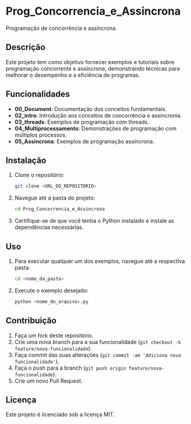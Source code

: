 # Prog_Concorrencia_e_Assincrona

Programação de concorrência e assíncrona.

## Descrição
Este projeto tem como objetivo fornecer exemplos e tutoriais sobre programação concorrente e assíncrona, demonstrando técnicas para melhorar o desempenho e a eficiência de programas.

## Funcionalidades
- **00_Document**: Documentação dos conceitos fundamentais.
- **02_intro**: Introdução aos conceitos de concorrência e assincronia.
- **03_threads**: Exemplos de programação com threads.
- **04_Multiprocessamento**: Demonstrações de programação com múltiplos processos.
- **05_Assincrona**: Exemplos de programação assíncrona.

## Instalação
1. Clone o repositório:
    ```bash
    git clone <URL_DO_REPOSITORIO>
    ```
2. Navegue até a pasta do projeto:
    ```bash
    cd Prog_Concorrencia_e_Assincrona
    ```
3. Certifique-se de que você tenha o Python instalado e instale as dependências necessárias.

## Uso
1. Para executar qualquer um dos exemplos, navegue até a respectiva pasta:
    ```bash
    cd <nome_da_pasta>
    ```
2. Execute o exemplo desejado:
    ```bash
    python <nome_do_arquivo>.py
    ```

## Contribuição
1. Faça um fork deste repositório.
2. Crie uma nova branch para a sua funcionalidade (`git checkout -b feature/nova-funcionalidade`).
3. Faça commit das suas alterações (`git commit -am 'Adiciona nova funcionalidade'`).
4. Faça o push para a branch (`git push origin feature/nova-funcionalidade`).
5. Crie um novo Pull Request.

## Licença
Este projeto é licenciado sob a licença MIT.
